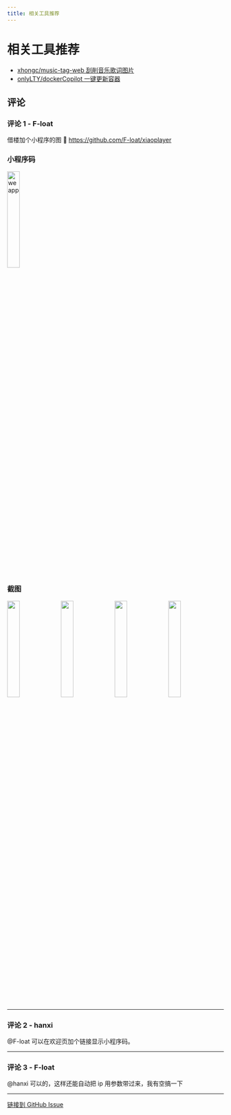 ```yaml
---
title: 相关工具推荐
---
```


# 相关工具推荐

- [xhongc/music-tag-web 刮削音乐歌词图片](https://github.com/xhongc/music-tag-web)
- [onlyLTY/dockerCopilot 一键更新容器](https://github.com/onlyLTY/dockerCopilot)

## 评论


### 评论 1 - F-loat

借楼加个小程序的图 :partying_face: https://github.com/F-loat/xiaoplayer

### 小程序码

<p>
  <img alt="weapp" src="https://assets-1251785959.cos.ap-beijing.myqcloud.com/xiaoplayer/weappcode.jpg" width="24%" />
</p>

### 截图

<p>
  <img src="https://assets-1251785959.cos.ap-beijing.myqcloud.com/xiaoplayer/screenshot/1.jpg" width="24%" />
  <img src="https://assets-1251785959.cos.ap-beijing.myqcloud.com/xiaoplayer/screenshot/2.jpg" width="24%" />
  <img src="https://assets-1251785959.cos.ap-beijing.myqcloud.com/xiaoplayer/screenshot/4.jpg" width="24%" />
  <img src="https://assets-1251785959.cos.ap-beijing.myqcloud.com/xiaoplayer/screenshot/3.jpg" width="24%" />
</p>

---

### 评论 2 - hanxi

@F-loat 可以在欢迎页加个链接显示小程序码。

---

### 评论 3 - F-loat

@hanxi 可以的，这样还能自动把 ip 用参数带过来，我有空搞一下

---
[链接到 GitHub Issue](https://github.com/hanxi/xiaomusic/issues/285)

